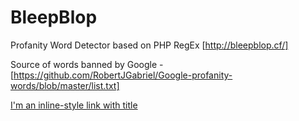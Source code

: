 # BleepBlop
Profanity Word Detector based on PHP RegEx [http://bleepblop.cf/]


Source of words banned by Google - [https://github.com/RobertJGabriel/Google-profanity-words/blob/master/list.txt]

[I'm an inline-style link with title](https://www.google.com "Google's Homepage")
